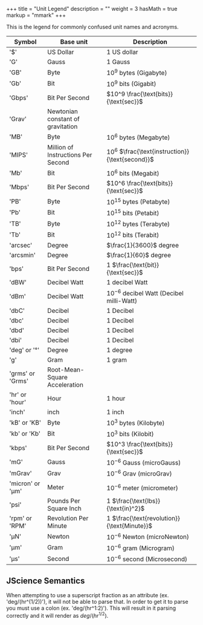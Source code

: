 +++
title = "Unit Legend"
description = ""
weight = 3
hasMath = true
markup = "mmark"
+++

This is the legend for commonly confused unit names and acronyms. 
<!--more-->

| Symbol           | Base unit                          | Description                                       |
| ---------------- | ---------------------------------- | ------------------------------------------------- |
| '$'              | US Dollar                          | 1 US dollar                                       |
| 'G'              | Gauss                              | 1 Gauss                                           |
| 'GB'             | Byte                               | $10^9$ bytes (Gigabyte)                           |
| 'Gb'             | Bit                                | $10^9$ bits (Gigabit)                             |
| 'Gbps'           | Bit Per Second                     | $10^9 \frac{\text{bits}}{\text{sec}}$             |
| 'Grav'           | Newtonian constant of gravitation  |
| 'MB'             | Byte                               | $10^6$ bytes (Megabyte)                           |
| 'MIPS'           | Million of Instructions Per Second | $10^6$ $\frac{\text{instruction}}{\text{second}}$ |
| 'Mb'             | Bit                                | $10^6$ bits (Megabit)                             |
| 'Mbps'           | Bit Per Second                     | $10^6 \frac{\text{bits}}{\text{sec}}$             |
| 'PB'             | Byte                               | $10^{15}$ bytes (Petabyte)                        |
| 'Pb'             | Bit                                | $10^{15}$ bits (Petabit)                          |
| 'TB'             | Byte                               | $10^{12}$ bytes (Terabyte)                        |
| 'Tb'             | Bit                                | $10^{12}$ bits (Terabit)                          |
| 'arcsec'         | Degree                             | $\frac{1}{3600}$ degree                           |
| 'arcsmin'        | Degree                             | $\frac{1}{60}$ degree                             |
| 'bps'            | Bit Per Second                     | 1 $\frac{\text{bit}}{\text{sec}}$                 |
| 'dBW'            | Decibel Watt                       | 1 decibel Watt                                    |
| 'dBm'            | Decibel Watt                       | $10^{-6}$ decibel Watt (Decibel milli-Watt)       |
| 'dbC'            | Decibel                            | 1 Decibel                                         |
| 'dbc'            | Decibel                            | 1 Decibel                                         |
| 'dbd'            | Decibel                            | 1 Decibel                                         |
| 'dbi'            | Decibel                            | 1 Decibel                                         |
| 'deg' or '°'     | Degree                             | 1 degree                                          |
| 'g'              | Gram                               | 1 gram                                            |
| 'grms' or 'Grms' | Root-Mean-Square Acceleration      |
| 'hr' or 'hour'   | Hour                               | 1 hour                                            |
| 'inch'           | inch                               | 1 inch                                            |
| 'kB' or 'KB'     | Byte                               | $10^3$ bytes (Kilobyte)                           |
| 'kb' or 'Kb'     | Bit                                | $10^3$ bits (Kilobit)                             |
| 'kbps'           | Bit Per Second                     | $10^3 \frac{\text{bits}}{\text{sec}}$             |
| 'mG'             | Gauss                              | $10^{-6}$ Gauss (microGauss)                      |
| 'mGrav'          | Grav                               | $10^{-6}$ Grav (microGrav)                        |
| 'micron' or 'μm' | Meter                              | $10^{-6}$ meter (micrometer)                      |
| 'psi'            | Pounds Per Square Inch             | 1 $\frac{\text{lbs}}{\text{in}^2}$                |
| 'rpm' or 'RPM'   | Revolution Per Minute              | 1 $\frac{\text{revolution}}{\text{Minute}}$       |
| 'μN'             | Newton                             | $10^{-6}$ Newton (microNewton)                    |
| 'μm'             | Gram                               | $10^{-6}$ gram (Microgram)                        |
| 'μs'             | Second                             | $10^{-6}$ second (Microsecond)                    |

## JScience Semantics

When attempting to use a superscript fraction as an attribute (ex. 'deg/(hr^(1/2))'), it will not be able to parse that. In order to get it to parse you must use a colon (ex. 'deg/(hr^1:2)'). This will result in it parsing correctly and it will render as $deg/(hr^{1/2})$.
